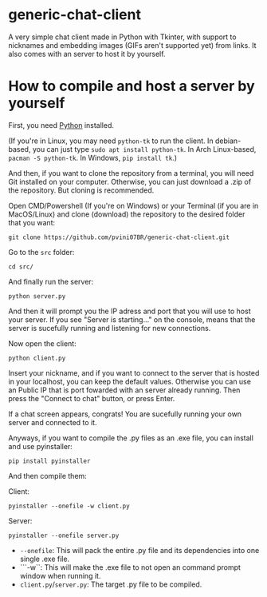 # generic-chat-client
A very simple chat client made in Python with Tkinter, with support to nicknames and embedding images (GIFs aren't supported yet) from links. It also comes with an server to host it by yourself.

# How to compile and host a server by yourself
First, you need [Python](https://www.python.org/downloads/) installed.

(If you're in Linux, you may need ``python-tk`` to run the client. In debian-based, you can just type ``sudo apt install python-tk``. In Arch Linux-based, ``pacman -S python-tk``. In Windows, ``pip install tk``.)

And then, if you want to clone the repository from a terminal, you will need Git installed on your computer. Otherwise, you can just download a .zip of the repository. But cloning is recommended.

Open CMD/Powershell (If you're on Windows) or your Terminal (if you are in MacOS/Linux) and clone (download) the repository to the desired folder that you want:
```
git clone https://github.com/pvini07BR/generic-chat-client.git
```
Go to the ``src`` folder:
```
cd src/
```
And finally run the server:
```
python server.py
```
And then it will prompt you the IP adress and port that you will use to host your server.
If you see "Server is starting..." on the console, means that the server is sucefully running and listening for new connections.

Now open the client:
```
python client.py
```
Insert your nickname, and if you want to connect to the server that is hosted in your localhost, you can keep the default values. Otherwise you can use an Public IP that is port fowarded with an server already running. Then press the "Connect to chat" button, or press Enter.

If a chat screen appears, congrats! You are sucefully running your own server and connected to it.

Anyways, if you want to compile the .py files as an .exe file, you can install and use pyinstaller:
```
pip install pyinstaller
```
And then compile them:

Client:
```
pyinstaller --onefile -w client.py
```

Server:
```
pyinstaller --onefile server.py
```
- ``--onefile``: This will pack the entire .py file and its dependencies into one single .exe file.
- ```-w``: This will make the .exe file to not open an command prompt window when running it.
- ``client.py``/``server.py``: The target .py file to be compiled.
